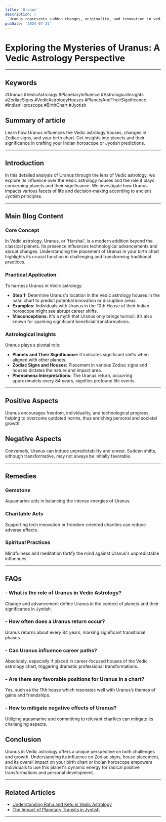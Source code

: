 ```yaml
---
title: 'Uranus'
description: |
  Uranus represents sudden changes, originality, and innovation in vedic astrology
pubDate: '2024-07-31'
---
```


# Exploring the Mysteries of Uranus: A Vedic Astrology Perspective

---

## Keywords 
#Uranus #VedicAstrology #PlanetaryInfluence #AstrologicalInsights #ZodiacSigns #VedicAstrologyHouses #PlanetsAndTheirSignificance #IndianHoroscope #BirthChart #Jyotish

## Summary of article
Learn how Uranus influences the Vedic astrology houses, changes in Zodiac signs, and your birth chart. Get insights into planets and their significance in crafting your Indian horoscope or Jyotish predictions.

---

## Introduction
In this detailed analysis of Uranus through the lens of Vedic astrology, we explore its influence over the Vedic astrology houses and the role it plays concerning planets and their significance. We investigate how Uranus impacts various facets of life and decision-making according to ancient Jyotish principles.

---

## Main Blog Content

### Core Concept
In Vedic astrology, Uranus, or 'Harshal', is a modern addition beyond the classical planets. Its presence influences technological advancements and abrupt changes. Understanding the placement of Uranus in your birth chart highlights its crucial function in challenging and transforming traditional practices.

### Practical Application
To harness Uranus in Vedic astrology:
- **Step 1:** Determine Uranus's location in the Vedic astrology houses in the natal chart to predict potential innovation or disruption areas.
- **Examples:** Individuals with Uranus in the 10th House of their Indian horoscope might see abrupt career shifts.
- **Misconceptions:** It's a myth that Uranus only brings turmoil; it’s also known for sparking significant beneficial transformations.

### Astrological Insights
Uranus plays a pivotal role:
- **Planets and Their Significance:** It indicates significant shifts when aligned with other planets.
- **Zodiac Signs and Houses:** Placement in various Zodiac signs and houses dictates the nature and impact area.
- **Phenomena Interpretations:** The Uranus return, occurring approximately every 84 years, signifies profound life events.

---

## Positive Aspects
Uranus encourages freedom, individuality, and technological progress, helping to overcome outdated norms, thus enriching personal and societal growth.

## Negative Aspects
Conversely, Uranus can induce unpredictability and unrest. Sudden shifts, although transformative, may not always be initially favorable.

---

## Remedies
### Gemstone
Aquamarine aids in balancing the intense energies of Uranus.
### Charitable Acts
Supporting tech innovation or freedom-oriented charities can reduce adverse effects.
### Spiritual Practices
Mindfulness and meditation fortify the mind against Uranus's unpredictable influences.

---

## FAQs
### - What is the role of Uranus in Vedic Astrology?
Change and advancement define Uranus in the context of planets and their significance in Jyotish.
### - How often does a Uranus return occur?
Uranus returns about every 84 years, marking significant transitional phases.
### - Can Uranus influence career paths?
Absolutely, especially if placed in career-focused houses of the Vedic astrology chart, triggering dramatic professional transformations.
### - Are there any favorable positions for Uranus in a chart?
Yes, such as the 11th house which resonates well with Uranus’s themes of gains and friendships.
### - How to mitigate negative effects of Uranus?
Utilizing aquamarine and committing to relevant charities can mitigate its challenging aspects.

## Conclusion
Uranus in Vedic astrology offers a unique perspective on both challenges and growth. Understanding its influence on Zodiac signs, house placement, and its overall impact on your birth chart or Indian horoscope empowers individuals to use this planet's dynamic energy for radical positive transformations and personal development.

---

## Related Articles
- [Understanding Rahu and Ketu in Vedic Astrology](link)
- [The Impact of Planetary Transits in Jyotish](link)

---